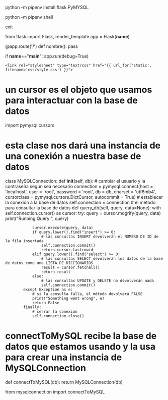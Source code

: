 <!-- Para crear el entorno virtual-->
python -m pipenv install flask PyMYSQL 

<!-- Activar el entorno virtual -->
python -m pipenv shell

<!-- Desactivar el entorno virtual -->
exit

<!-- Para crear el server -->
from flask import Flask, render_template
app = Flask(__name__)

@app.route('/')
def nombre():
    pass

if __name__=="__main__":
    app.run(debug=True) 

<!-- Pegar un style.css -->
    <link rel="stylesheet" type="text/css" href="{{ url_for('static', filename='css/style.css') }}">

<!-- Comandos para conectar a la BD -->
# un cursor es el objeto que usamos para interactuar con la base de datos
import pymysql.cursors
# esta clase nos dará una instancia de una conexión a nuestra base de datos
class MySQLConnection:
    def __init__(self, db):
        # cambiar el usuario y la contraseña según sea necesario
        connection = pymysql.connect(host = 'localhost',
                                    user = 'root', 
                                    password = 'root', 
                                    db = db,
                                    charset = 'utf8mb4',
                                    cursorclass = pymysql.cursors.DictCursor,
                                    autocommit = True)
        # establecer la conexión a la base de datos
        self.connection = connection
        # el método para consultar la base de datos
    def query_db(self, query, data=None):
        with self.connection.cursor() as cursor:
            try:
                query = cursor.mogrify(query, data)
                print("Running Query:", query)

                cursor.execute(query, data)
                if query.lower().find("insert") >= 0:
                    # las consultas INSERT devolverán el NÚMERO DE ID de la fila insertada
                    self.connection.commit()
                    return cursor.lastrowid
                elif query.lower().find("select") >= 0:
                    # las consultas SELECT devolverán los datos de la base de datos como una LISTA DE DICCIONARIOS
                    result = cursor.fetchall()
                    return result
                else:
                    # las consultas UPDATE y DELETE no devolverán nada
                    self.connection.commit()
            except Exception as e:
                # si la consulta falla, el método devolverá FALSE
                print("Something went wrong", e)
                return False
            finally:
                # cerrar la conexión
                self.connection.close() 
# connectToMySQL recibe la base de datos que estamos usando y la usa para crear una instancia de MySQLConnection
def connectToMySQL(db):
    return MySQLConnection(db)

<!-- importar la función que devolverá una instancia de una conexión -->
from mysqlconnection import connectToMySQL